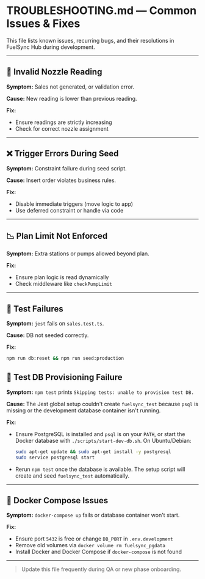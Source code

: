 # TROUBLESHOOTING.md — Common Issues & Fixes

This file lists known issues, recurring bugs, and their resolutions in FuelSync Hub during development.

---

## 🚫 Invalid Nozzle Reading

**Symptom:** Sales not generated, or validation error.

**Cause:** New reading is lower than previous reading.

**Fix:**

* Ensure readings are strictly increasing
* Check for correct nozzle assignment

---

## ❌ Trigger Errors During Seed

**Symptom:** Constraint failure during seed script.

**Cause:** Insert order violates business rules.

**Fix:**

* Disable immediate triggers (move logic to app)
* Use deferred constraint or handle via code

---

## 📉 Plan Limit Not Enforced

**Symptom:** Extra stations or pumps allowed beyond plan.

**Fix:**

* Ensure plan logic is read dynamically
* Check middleware like `checkPumpLimit`

---

## 🧪 Test Failures

**Symptom:** `jest` fails on `sales.test.ts`.

**Cause:** DB not seeded correctly.

**Fix:**

```bash
npm run db:reset && npm run seed:production
```

## 🐘 Test DB Provisioning Failure

**Symptom:** `npm test` prints `Skipping tests: unable to provision test DB.`

**Cause:** The Jest global setup couldn't create `fuelsync_test` because
`psql` is missing or the development database container isn't running.

**Fix:**

* Ensure PostgreSQL is installed and `psql` is on your `PATH`, or start the
  Docker database with `./scripts/start-dev-db.sh`.
  On Ubuntu/Debian:

  ```bash
  sudo apt-get update && sudo apt-get install -y postgresql
  sudo service postgresql start
  ```
* Rerun `npm test` once the database is available. The setup script will
  create and seed `fuelsync_test` automatically.

---

## 🐳 Docker Compose Issues

**Symptom:** `docker-compose up` fails or database container won't start.

**Fix:**

* Ensure port `5432` is free or change `DB_PORT` in `.env.development`
* Remove old volumes via `docker volume rm fuelsync_pgdata`
* Install Docker and Docker Compose if `docker-compose` is not found

---

> Update this file frequently during QA or new phase onboarding.

